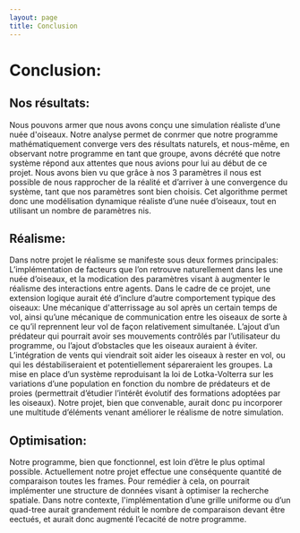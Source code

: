 ```yaml
---
layout: page
title: Conclusion
---
```


<h1>Conclusion:</h1>

<h2>Nos résultats:</h2>
Nous pouvons armer que nous avons conçu une simulation réaliste d’une nuée d'oiseaux. Notre analyse permet de conrmer que notre programme mathématiquement converge vers des résultats naturels, et nous-même, en observant notre programme en tant que groupe, avons décrété que notre système répond aux attentes que nous avions pour lui au début de ce projet. Nous avons bien vu que grâce à nos 3 paramètres il nous est possible de nous rapprocher de la réalité et d’arriver à une convergence du système, tant que nos paramètres sont bien choisis. Cet algorithme permet donc une modélisation dynamique réaliste d’une nuée d’oiseaux, tout en utilisant un nombre de paramètres nis.

<h2>Réalisme:</h2>
Dans notre projet le réalisme se manifeste sous deux formes principales: L’implémentation de facteurs que l’on retrouve naturellement dans les une nuée d’oiseaux, et la modication des paramètres visant à augmenter le réalisme des interactions entre agents. Dans le cadre de ce projet, une extension logique aurait été d’inclure d’autre comportement typique des oiseaux:
Une mécanique d'atterrissage au sol après un certain temps de vol, ainsi qu’une mécanique de communication entre les oiseaux de sorte à ce qu’il reprennent leur vol de façon relativement simultanée.
L’ajout d’un prédateur qui pourrait avoir ses mouvements contrôlés par l’utilisateur du programme, ou l’ajout d’obstacles que les oiseaux auraient à éviter.
L’intégration de vents qui viendrait soit aider les oiseaux à rester en vol, ou qui les déstabiliseraient et potentiellement sépareraient les groupes.
La mise en place d’un système reproduisant la loi de Lotka-Volterra sur les variations d’une population en fonction du nombre de prédateurs et de proies (permettrait d’étudier l’intérêt évolutif des formations adoptées par les oiseaux).
Notre projet, bien que convenable, aurait donc pu incorporer une multitude d’éléments venant améliorer le réalisme de notre simulation.

<h2>Optimisation:</h2>
Notre programme, bien que fonctionnel, est loin d’être le plus optimal possible. Actuellement notre projet effectue une conséquente quantité de comparaison toutes les frames. Pour remédier à cela, on pourrait implémenter une structure de données visant à optimiser la recherche spatiale. Dans notre contexte, l'implémentation d’une grille uniforme ou d’un quad-tree aurait grandement réduit le nombre de comparaison devant être eectués, et aurait donc augmenté l’ecacité de notre programme.
